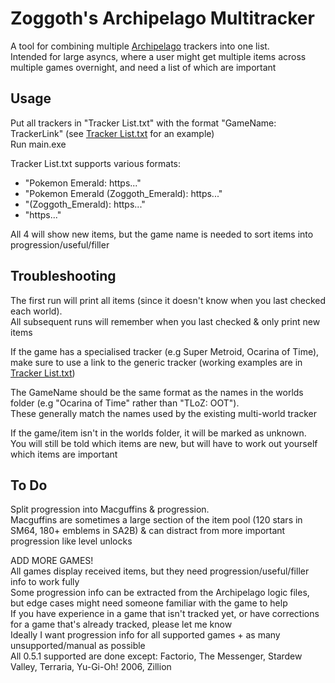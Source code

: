 # Zoggoth's Archipelago Multitracker

A tool for combining multiple [Archipelago](https://archipelago.gg/) trackers into one list.  
Intended for large asyncs, where a user might get multiple items across multiple games overnight, and need a list of which are important

## Usage

Put all trackers in "Tracker List.txt" with the format "GameName: TrackerLink" (see [Tracker List.txt](https://github.com/Zoggoth/Zoggoths-Archipelago-Multitracker/blob/main/Tracker%20List.txt) for an example)  
Run main.exe  

Tracker List.txt supports various formats:  
* "Pokemon Emerald: https..."  
* "Pokemon Emerald (Zoggoth_Emerald): https..."  
* "(Zoggoth_Emerald): https..."  
* "https..."

All 4 will show new items, but the game name is needed to sort items into progression/useful/filler

## Troubleshooting

The first run will print all items (since it doesn't know when you last checked each world).  
All subsequent runs will remember when you last checked & only print new items

If the game has a specialised tracker (e.g Super Metroid, Ocarina of Time), make sure to use a link to the generic tracker (working examples are in [Tracker List.txt](https://github.com/Zoggoth/Zoggoths-Archipelago-Multitracker/blob/main/Tracker%20List.txt))

The GameName should be the same format as the names in the worlds folder (e.g "Ocarina of Time" rather than "TLoZ: OOT").  
These generally match the names used by the existing multi-world tracker

If the game/item isn't in the worlds folder, it will be marked as unknown.  
You will still be told which items are new, but will have to work out yourself which items are important

## To Do

Split progression into Macguffins & progression.  
Macguffins are sometimes a large section of the item pool (120 stars in SM64, 180+ emblems in SA2B) & can distract from more important progression like level unlocks

ADD MORE GAMES!  
All games display received items, but they need progression/useful/filler info to work fully  
Some progression info can be extracted from the Archipelago logic files, but edge cases might need someone familiar with the game to help  
If you have experience in a game that isn't tracked yet, or have corrections for a game that's already tracked, please let me know  
Ideally I want progression info for all supported games + as many unsupported/manual as possible  
All 0.5.1 supported are done except: Factorio, The Messenger, Stardew Valley, Terraria, Yu-Gi-Oh! 2006, Zillion